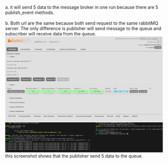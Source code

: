 a. it will send 5 data to the message broker in one run because there are 5 publish_event methods.
<br>
<br>
b. Both url are the same because both send request to the same rabbitMQ server. The only difference is publisher will send message to the queue and subscriber will receive data from the queue.
![rabbit dashboard](image1.png)
![alt text](image2.png)
this screenshot shows that the publisher send 5 data to the queue.